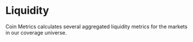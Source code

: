 # Liquidity

Coin Metrics calculates several aggregated liquidity metrics for the markets in our coverage universe.&#x20;
